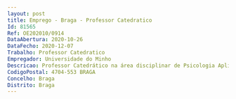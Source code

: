 ```yaml
--- 
layout: post
title: Emprego - Braga - Professor Catedratico
Id: 81565
Ref: OE202010/0914
DataAbertura: 2020-10-26
DataFecho: 2020-12-07
Trabalho: Professor Catedratico
Empregador: Universidade do Minho
Descricao: Professor Catedrático na área disciplinar de Psicologia Aplicada
CodigoPostal: 4704-553 BRAGA
Concelho: Braga
Distrito: Braga
--- 
```

